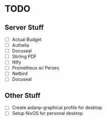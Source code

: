# TODO

## Server Stuff

- [ ] Actual Budget
- [ ] Authelia
- [ ] Docuseal
- [ ] Stirling PDF
- [ ] Ntfy
- [ ] Prometheus w/ Perses
- [ ] Netbird
- [ ] Docuseal

## Other Stuff

- [ ] Create aidanp-graphical profile for desktop
- [ ] Setup NixOS for personal desktop
